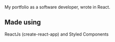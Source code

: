 My portfolio as a software developer, wrote in React.

## Made using

ReactJs (create-react-app) and Styled Components